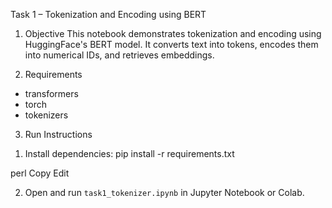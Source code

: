 Task 1 – Tokenization and Encoding using BERT

1) Objective
This notebook demonstrates tokenization and encoding using HuggingFace's BERT model. It converts text into tokens, encodes them into numerical IDs, and retrieves embeddings.

2) Requirements
- transformers
- torch
- tokenizers

3) Run Instructions
1. Install dependencies:
pip install -r requirements.txt

perl
Copy
Edit

2. Open and run `task1_tokenizer.ipynb` in Jupyter Notebook or Colab.
